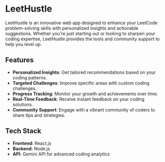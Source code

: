 # LeetHustle

LeetHustle is an innovative web app designed to enhance your LeetCode problem-solving skills with personalized insights and actionable suggestions. Whether you're just starting out or looking to sharpen your coding expertise, LeetHustle provides the tools and community support to help you level up.

## Features

- **Personalized Insights**: Get tailored recommendations based on your coding patterns.
- **Targeted Challenges**: Improve specific areas with custom coding challenges.
- **Progress Tracking**: Monitor your growth and achievements over time.
- **Real-Time Feedback**: Receive instant feedback on your coding solutions.
- **Community Support**: Engage with a vibrant community of coders to share tips and strategies.

## Tech Stack

- **Frontend**: React.js
- **Backend**: Node.js
- **API**: Gemini API for advanced coding analytics

